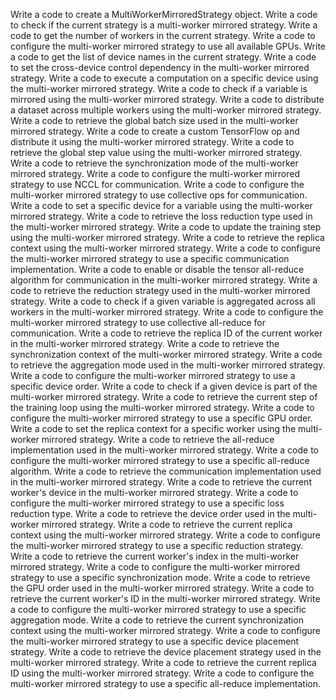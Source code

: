 Write a code to create a MultiWorkerMirroredStrategy object.
Write a code to check if the current strategy is a multi-worker mirrored strategy.
Write a code to get the number of workers in the current strategy.
Write a code to configure the multi-worker mirrored strategy to use all available GPUs.
Write a code to get the list of device names in the current strategy.
Write a code to set the cross-device control dependency in the multi-worker mirrored strategy.
Write a code to execute a computation on a specific device using the multi-worker mirrored strategy.
Write a code to check if a variable is mirrored using the multi-worker mirrored strategy.
Write a code to distribute a dataset across multiple workers using the multi-worker mirrored strategy.
Write a code to retrieve the global batch size used in the multi-worker mirrored strategy.
Write a code to create a custom TensorFlow op and distribute it using the multi-worker mirrored strategy.
Write a code to retrieve the global step value using the multi-worker mirrored strategy.
Write a code to retrieve the synchronization mode of the multi-worker mirrored strategy.
Write a code to configure the multi-worker mirrored strategy to use NCCL for communication.
Write a code to configure the multi-worker mirrored strategy to use collective ops for communication.
Write a code to set a specific device for a variable using the multi-worker mirrored strategy.
Write a code to retrieve the loss reduction type used in the multi-worker mirrored strategy.
Write a code to update the training step using the multi-worker mirrored strategy.
Write a code to retrieve the replica context using the multi-worker mirrored strategy.
Write a code to configure the multi-worker mirrored strategy to use a specific communication implementation.
Write a code to enable or disable the tensor all-reduce algorithm for communication in the multi-worker mirrored strategy.
Write a code to retrieve the reduction strategy used in the multi-worker mirrored strategy.
Write a code to check if a given variable is aggregated across all workers in the multi-worker mirrored strategy.
Write a code to configure the multi-worker mirrored strategy to use collective all-reduce for communication.
Write a code to retrieve the replica ID of the current worker in the multi-worker mirrored strategy.
Write a code to retrieve the synchronization context of the multi-worker mirrored strategy.
Write a code to retrieve the aggregation mode used in the multi-worker mirrored strategy.
Write a code to configure the multi-worker mirrored strategy to use a specific device order.
Write a code to check if a given device is part of the multi-worker mirrored strategy.
Write a code to retrieve the current step of the training loop using the multi-worker mirrored strategy.
Write a code to configure the multi-worker mirrored strategy to use a specific GPU order.
Write a code to set the replica context for a specific worker using the multi-worker mirrored strategy.
Write a code to retrieve the all-reduce implementation used in the multi-worker mirrored strategy.
Write a code to configure the multi-worker mirrored strategy to use a specific all-reduce algorithm.
Write a code to retrieve the communication implementation used in the multi-worker mirrored strategy.
Write a code to retrieve the current worker's device in the multi-worker mirrored strategy.
Write a code to configure the multi-worker mirrored strategy to use a specific loss reduction type.
Write a code to retrieve the device order used in the multi-worker mirrored strategy.
Write a code to retrieve the current replica context using the multi-worker mirrored strategy.
Write a code to configure the multi-worker mirrored strategy to use a specific reduction strategy.
Write a code to retrieve the current worker's index in the multi-worker mirrored strategy.
Write a code to configure the multi-worker mirrored strategy to use a specific synchronization mode.
Write a code to retrieve the GPU order used in the multi-worker mirrored strategy.
Write a code to retrieve the current worker's ID in the multi-worker mirrored strategy.
Write a code to configure the multi-worker mirrored strategy to use a specific aggregation mode.
Write a code to retrieve the current synchronization context using the multi-worker mirrored strategy.
Write a code to configure the multi-worker mirrored strategy to use a specific device placement strategy.
Write a code to retrieve the device placement strategy used in the multi-worker mirrored strategy.
Write a code to retrieve the current replica ID using the multi-worker mirrored strategy.
Write a code to configure the multi-worker mirrored strategy to use a specific all-reduce implementation.